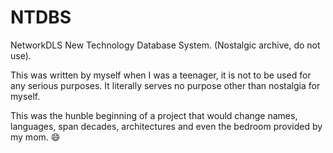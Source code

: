 # NTDBS
NetworkDLS New Technology Database System. (Nostalgic archive, do not use).

This was written by myself when I was a teenager, it is not to be used for any serious purposes. It literally serves no purpose other than nostalgia for myself.

This was the hunble beginning of a project that would change names, languages, span decades, architectures and even the bedroom provided by my mom. 😄
